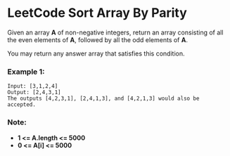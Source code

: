 # LeetCode Sort Array By Parity
Given an array **A** of non-negative integers, return an array consisting of all the even elements of **A**, followed by all the odd elements of **A**.

You may return any answer array that satisfies this condition.

### Example 1:
```
Input: [3,1,2,4]
Output: [2,4,3,1]
The outputs [4,2,3,1], [2,4,1,3], and [4,2,1,3] would also be accepted.
```
 
### Note:

* **1 <= A.length <= 5000**
* **0 <= A[i] <= 5000**